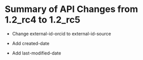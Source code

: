 # Summary of API Changes from 1.2_rc4 to 1.2_rc5

* Change external-id-orcid to external-id-source

* Add created-date

* Add last-modified-date